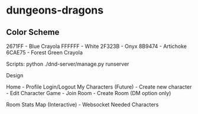 # dungeons-dragons

## Color Scheme
2671FF - Blue Crayola
FFFFFF - White
2F323B - Onyx
8B9474 - Artichoke
6CAE75 - Forest Green Crayola

Scripts:
python ./dnd-server/manage.py runserver

Design

Home - 
	Profile
		Login/Logout
	My Characters (Future)
		- Create new character
		- Edit Character
	Game
		- Join Room
		- Create Room (DM option only)

Room
	Stats
	Map (Interactive) - Websocket Needed
	Characters